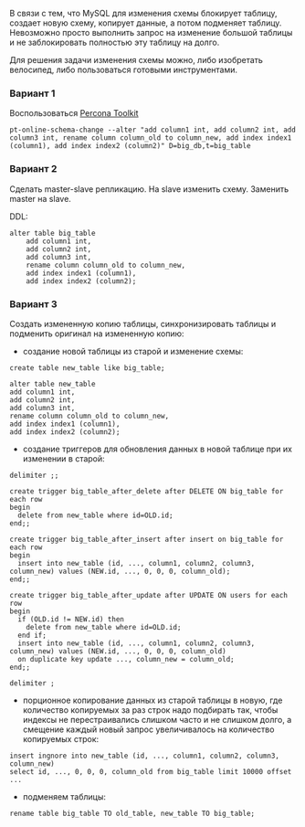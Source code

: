 В связи с тем, что MySQL для изменения схемы блокирует таблицу, создает новую схему, копирует данные, 
а потом подменяет таблицу. Невозможно просто выполнить запрос на изменение большой таблицы 
и не заблокировать полностью эту таблицу на долго.

Для решения задачи изменения схемы можно, либо изобретать велосипед, либо пользоваться готовыми инструментами.

### Вариант 1 ###
Воспользоваться [Percona Toolkit](https://docs.percona.com/percona-toolkit/pt-online-schema-change.html)

`pt-online-schema-change --alter "add column1 int, add column2 int, add column3 int, rename column column_old to column_new, add index index1 (column1), add index index2 (column2)" D=big_db,t=big_table`

### Вариант 2 ###
Сделать master-slave репликацию. На slave изменить схему. Заменить master на slave.

DDL:
```
alter table big_table
    add column1 int,
    add column2 int,
    add column3 int,
    rename column column_old to column_new,
    add index index1 (column1),
    add index index2 (column2);
```

### Вариант 3 ###
Создать измененную копию таблицы, синхронизировать таблицы и подменить оригинал на измененную копию:

- создание новой таблицы из старой и изменение схемы:
```
create table new_table like big_table;

alter table new_table
add column1 int,
add column2 int,
add column3 int,
rename column column_old to column_new,
add index index1 (column1),
add index index2 (column2);
```
- создание триггеров для обновления данных в новой таблице при их изменении в старой:
```
delimiter ;;

create trigger big_table_after_delete after DELETE ON big_table for each row
begin
  delete from new_table where id=OLD.id;
end;;

create trigger big_table_after_insert after insert on big_table for each row
begin
  insert into new_table (id, ..., column1, column2, column3, column_new) values (NEW.id, ..., 0, 0, 0, column_old);
end;;

create trigger big_table_after_update after UPDATE ON users for each row
begin
  if (OLD.id != NEW.id) then
    delete from new_table where id=OLD.id;
  end if;
  insert into new_table (id, ..., column1, column2, column3, column_new) values (NEW.id, ..., 0, 0, 0, column_old)
  on duplicate key update ..., column_new = column_old;
end;;

delimiter ;
```
- порционное копирование данных из старой таблицы в новую, где количество копируемых за раз строк надо подбирать так, 
чтобы индексы не перестраивались слишком часто и не слишком долго, а смещение каждый новый запрос увеличивалось на 
количество копируемых строк:
```
insert ingnore into new_table (id, ..., column1, column2, column3, column_new) 
select id, ..., 0, 0, 0, column_old from big_table limit 10000 offset ...
```
- подменяем таблицы:
```
rename table big_table TO old_table, new_table TO big_table;
```